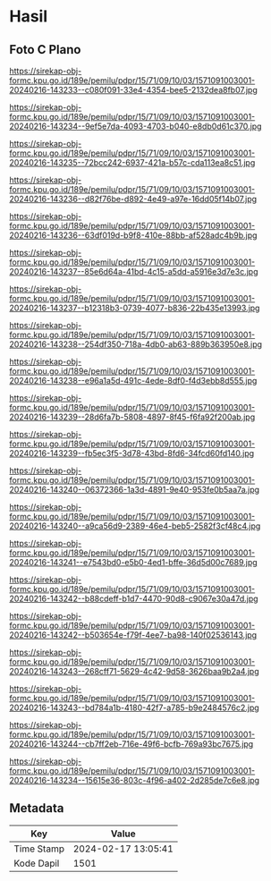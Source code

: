 # Hasil

## Foto C Plano

https://sirekap-obj-formc.kpu.go.id/189e/pemilu/pdpr/15/71/09/10/03/1571091003001-20240216-143233--c080f091-33e4-4354-bee5-2132dea8fb07.jpg

https://sirekap-obj-formc.kpu.go.id/189e/pemilu/pdpr/15/71/09/10/03/1571091003001-20240216-143234--9ef5e7da-4093-4703-b040-e8db0d61c370.jpg

https://sirekap-obj-formc.kpu.go.id/189e/pemilu/pdpr/15/71/09/10/03/1571091003001-20240216-143235--72bcc242-6937-421a-b57c-cda113ea8c51.jpg

https://sirekap-obj-formc.kpu.go.id/189e/pemilu/pdpr/15/71/09/10/03/1571091003001-20240216-143236--d82f76be-d892-4e49-a97e-16dd05f14b07.jpg

https://sirekap-obj-formc.kpu.go.id/189e/pemilu/pdpr/15/71/09/10/03/1571091003001-20240216-143236--63df019d-b9f8-410e-88bb-af528adc4b9b.jpg

https://sirekap-obj-formc.kpu.go.id/189e/pemilu/pdpr/15/71/09/10/03/1571091003001-20240216-143237--85e6d64a-41bd-4c15-a5dd-a5916e3d7e3c.jpg

https://sirekap-obj-formc.kpu.go.id/189e/pemilu/pdpr/15/71/09/10/03/1571091003001-20240216-143237--b12318b3-0739-4077-b836-22b435e13993.jpg

https://sirekap-obj-formc.kpu.go.id/189e/pemilu/pdpr/15/71/09/10/03/1571091003001-20240216-143238--254df350-718a-4db0-ab63-889b363950e8.jpg

https://sirekap-obj-formc.kpu.go.id/189e/pemilu/pdpr/15/71/09/10/03/1571091003001-20240216-143238--e96a1a5d-491c-4ede-8df0-f4d3ebb8d555.jpg

https://sirekap-obj-formc.kpu.go.id/189e/pemilu/pdpr/15/71/09/10/03/1571091003001-20240216-143239--28d6fa7b-5808-4897-8f45-f6fa92f200ab.jpg

https://sirekap-obj-formc.kpu.go.id/189e/pemilu/pdpr/15/71/09/10/03/1571091003001-20240216-143239--fb5ec3f5-3d78-43bd-8fd6-34fcd60fd140.jpg

https://sirekap-obj-formc.kpu.go.id/189e/pemilu/pdpr/15/71/09/10/03/1571091003001-20240216-143240--06372366-1a3d-4891-9e40-953fe0b5aa7a.jpg

https://sirekap-obj-formc.kpu.go.id/189e/pemilu/pdpr/15/71/09/10/03/1571091003001-20240216-143240--a9ca56d9-2389-46e4-beb5-2582f3cf48c4.jpg

https://sirekap-obj-formc.kpu.go.id/189e/pemilu/pdpr/15/71/09/10/03/1571091003001-20240216-143241--e7543bd0-e5b0-4ed1-bffe-36d5d00c7689.jpg

https://sirekap-obj-formc.kpu.go.id/189e/pemilu/pdpr/15/71/09/10/03/1571091003001-20240216-143242--b88cdeff-b1d7-4470-90d8-c9067e30a47d.jpg

https://sirekap-obj-formc.kpu.go.id/189e/pemilu/pdpr/15/71/09/10/03/1571091003001-20240216-143242--b503654e-f79f-4ee7-ba98-140f02536143.jpg

https://sirekap-obj-formc.kpu.go.id/189e/pemilu/pdpr/15/71/09/10/03/1571091003001-20240216-143243--268cff71-5629-4c42-9d58-3626baa9b2a4.jpg

https://sirekap-obj-formc.kpu.go.id/189e/pemilu/pdpr/15/71/09/10/03/1571091003001-20240216-143243--bd784a1b-4180-42f7-a785-b9e2484576c2.jpg

https://sirekap-obj-formc.kpu.go.id/189e/pemilu/pdpr/15/71/09/10/03/1571091003001-20240216-143244--cb7ff2eb-716e-49f6-bcfb-769a93bc7675.jpg

https://sirekap-obj-formc.kpu.go.id/189e/pemilu/pdpr/15/71/09/10/03/1571091003001-20240216-143234--15615e36-803c-4f96-a402-2d285de7c6e8.jpg


## Metadata

| Key        | Value               |
| ---------- | ------------------- |
| Time Stamp | 2024-02-17 13:05:41 |
| Kode Dapil | 1501                |



